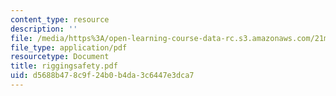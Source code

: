 ```yaml
---
content_type: resource
description: ''
file: /media/https%3A/open-learning-course-data-rc.s3.amazonaws.com/21m-735-technical-design-scenery-mechanisms-and-special-effects-spring-2004/d5688b478c9f24b0b4da3c6447e3dca7_riggingsafety.pdf
file_type: application/pdf
resourcetype: Document
title: riggingsafety.pdf
uid: d5688b47-8c9f-24b0-b4da-3c6447e3dca7
---
```

